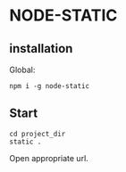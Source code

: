# NODE-STATIC
## installation
Global:
```
npm i -g node-static
```
## Start
```
cd project_dir
static .
```
Open appropriate url.